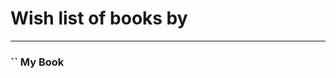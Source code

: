 # Wish list of books by [](https://plus.google.com/u/0/112452730042794139520/)
---

### `` My Book

